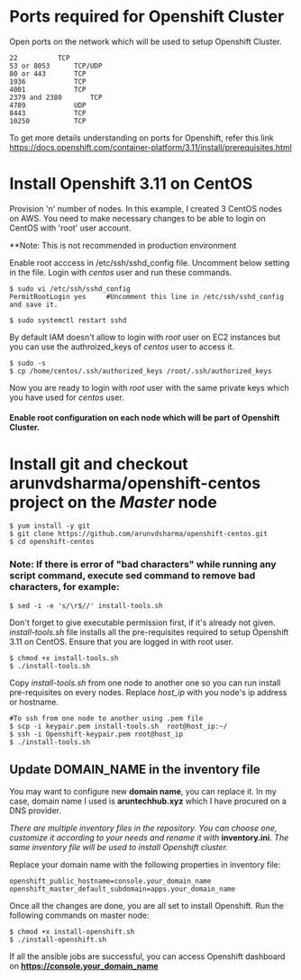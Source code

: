 # Ports required for Openshift Cluster

Open ports on the network which will be used to setup Openshift Cluster.
```
22 			TCP
53 or 8053		TCP/UDP
80 or 443		TCP
1936			TCP
4001			TCP
2379 and 2380		TCP
4789			UDP
8443			TCP
10250			TCP
```
To get more details understanding on ports for Openshift, refer this link https://docs.openshift.com/container-platform/3.11/install/prerequisites.html


# Install Openshift 3.11 on CentOS
Provision 'n' number of nodes. In this example, I created 3 CentOS nodes on AWS. You need to make necessary changes to be able to login on CentOS with 'root' user account. 

**Note: This is not recommended in production environment

Enable root acccess in /etc/ssh/sshd_config file. Uncomment below setting in the file. Login with *centos* user and run these commands.
```
$ sudo vi /etc/ssh/sshd_config
PermitRootLogin yes    	#Uncomment this line in /etc/ssh/sshd_config and save it.
	 
$ sudo systemctl restart sshd
```

By default IAM doesn't allow to login with *root* user on EC2 instances but you can use the authroized_keys of *centos* user to access it.

```
$ sudo -s
$ cp /home/centos/.ssh/authorized_keys /root/.ssh/authorized_keys
```

Now you are ready to login with *root* user with the same private keys which you have used for *centos* user.
#### Enable root configuration on each node which will be part of Openshift Cluster.

# Install git and checkout arunvdsharma/openshift-centos project on the *Master* node

```
$ yum install -y git
$ git clone https://github.com/arunvdsharma/openshift-centos.git
$ cd openshift-centos
```

### Note: If there is error of "bad characters" while running any script command, execute sed command to remove bad characters, for example:

```
$ sed -i -e 's/\r$//' install-tools.sh
```


Don't forget to give executable permission first, if it's already not given. 
*install-tools.sh* file installs all the pre-requisites required to setup Openshift 3.11 on CentOS. Ensure that you are logged in with root user.

```
$ chmod +x install-tools.sh
$ ./install-tools.sh
```

Copy *install-tools.sh* from one node to another one so you can run install pre-requisites on every nodes. Replace *host_ip* with you node's ip address or hostname.

```
#To ssh from one node to another using .pem file
$ scp -i keypair.pem install-tools.sh  root@host_ip:~/
$ ssh -i Openshift-keypair.pem root@host_ip
$ ./install-tools.sh
```


## Update DOMAIN_NAME in the inventory file

You may want to configure new **domain name**, you can replace it. In my case, domain name I used is **aruntechhub.xyz** which I have procured on a DNS provider. 

*There are multiple inventory files in the repository. You can choose one, customize it according to your needs and rename it with* **inventory.ini**. *The same inventory file will be used to install Openshift cluster.*

Replace your domain name with the following properties in inventory file:

```
openshift_public_hostname=console.your_domain_name
openshift_master_default_subdomain=apps.your_domain_name
```

Once all the changes are done, you are all set to install Openshift. Run the following commands on master node:

```
$ chmod +x install-openshift.sh
$ ./install-openshift.sh
```

If all the ansible jobs are successful, you can access Openshift dashboard on **https://console.your_domain_name**
